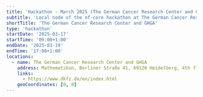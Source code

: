 ```yaml
---
title: 'Hackathon - March 2025 (The German Cancer Research Center and GHGA)'
subtitle: 'Local node of the nf-core hackathon at The German Cancer Research Center and GHGA'
shortTitle: 'The German Cancer Research Center and GHGA'
type: 'hackathon'
startDate: '2025-03-17'
startTime: '09:00+1:00'
endDate: '2025-03-19'
endTime: '17:00+1:00'
locations:
  - name: The German Cancer Research Center and GHGA
    address: Mathematikon, Berliner Straße 41, 69120 Heidelberg, 4th floor
    links:
      - https://www.dkfz.de/en/index.html
    geoCoordinates: [0, 0]
---
```

